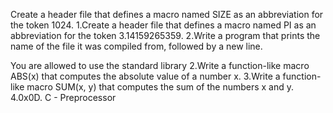 Create a header file that defines a macro named SIZE as an abbreviation for the token 1024.
1.Create a header file that defines a macro named PI as an abbreviation for the token 3.14159265359.
2.Write a program that prints the name of the file it was compiled from, followed by a new line.

You are allowed to use the standard library
2.Write a function-like macro ABS(x) that computes the absolute value of a number x.
3.Write a function-like macro SUM(x, y) that computes the sum of the numbers x and y.
4.0x0D. C - Preprocessor
